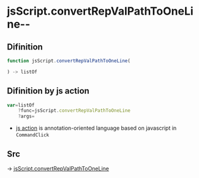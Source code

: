 # jsScript.convertRepValPathToOneLine--

## Difinition

```js.js
function jsScript.convertRepValPathToOneLine(

) -> listOf
```




## Difinition by js action

```js.js
var=listOf
	?func=jsScript.convertRepValPathToOneLine
	?args=

```

- [js action](#) is annotation-oriented language based on javascript in `CommandClick`



## Src

-> [jsScript.convertRepValPathToOneLine](https://github.com/puutaro/CommandClick/blob/master/app/src/main/java/com/puutaro/commandclick/fragment_lib/terminal_fragment/js_interface/edit/JsScript.kt#L148)


